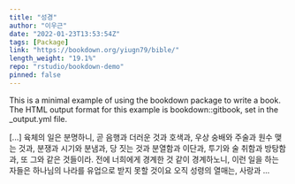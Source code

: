 ```yaml
---
title: "성경"
author: "이우근"
date: "2022-01-23T13:53:54Z"
tags: [Package]
link: "https://bookdown.org/yiugn79/bible/"
length_weight: "19.1%"
repo: "rstudio/bookdown-demo"
pinned: false
---
```


<p>This is a minimal example of using the bookdown package to write a book.
The HTML output format for this example is bookdown::gitbook,
set in the _output.yml file.</p> [...] 육체의 일은 분명하니, 곧 음행과 더러운 것과 호색과, 우상 숭배와 주술과 원수 맺는 것과, 분쟁과 시기와 분냄과, 당 짓는 것과 분열함과 이단과, 투기와 술 취함과 방탕함과, 또 그와 같은 것들이라. 전에 너희에게 경계한 것 같이 경계하노니, 이런 일을 하는 자들은 하나님의 나라를 유업으로 받지 못할 것이요 오직 성령의 열매는, 사랑과 ...
